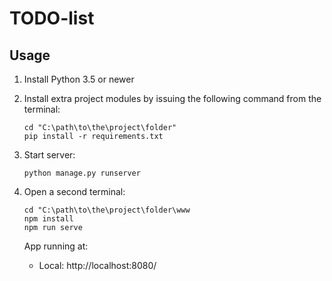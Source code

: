 # TODO-list

## Usage

1. Install Python 3.5 or newer
2. Install extra project modules by issuing the following command from the terminal:

    ```
    cd "C:\path\to\the\project\folder"
    pip install -r requirements.txt
    ```
3. Start server:

    ```
    python manage.py runserver
    ```
4. Open a second terminal:

    ```
    cd "C:\path\to\the\project\folder\www
    npm install
    npm run serve
    ```
    App running at:
    - Local:   http://localhost:8080/